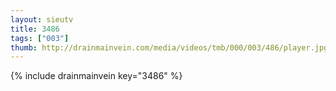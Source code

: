 ```yaml
--- 
layout: sieutv
title: 3486
tags: ["003"]
thumb: http://drainmainvein.com/media/videos/tmb/000/003/486/player.jpg
---
```

{% include drainmainvein key="3486" %} 
